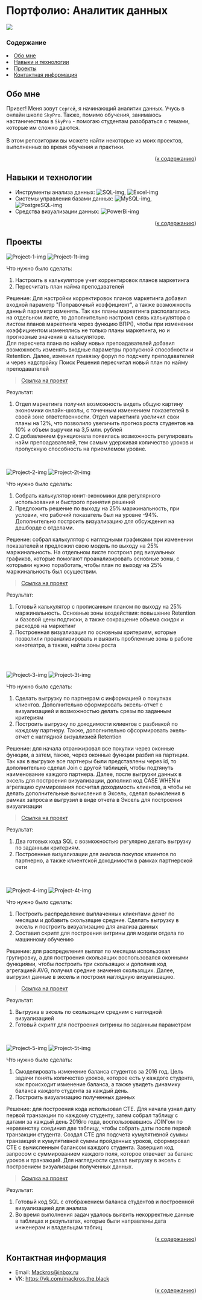 # Портфолио: Аналитик данных

![](https://mir-s3-cdn-cf.behance.net/project_modules/max_1200/699e4762225981.5a89af14d87a9.gif)

### Содержание

<li><a href="#обо-мне">Обо мне</a></li>
<li><a href="#навыки-и-технологии">Навыки и технологии</a></li>
<li><a href="#проекты">Проекты</a></li>
<li><a href="#контактная-информация">Контактная информация</a></li>

## Обо мне

Привет! Меня зовут ``Сергей``, я начинающий аналитик данных. Учусь в онлайн школе ``SkyPro``. Также, помимо обучения, занимаюсь настаничеством в ``SkyPro`` - помогаю студентам разобраться с темами, которые им сложно даются.
<br><br>В этом репозитории вы можете найти некоторые из моих проектов, выполненных во время обучения и практики.
<br>

<p align="right">(<a href="#содержание">к содержанию</a>)</p>

## Навыки и технологии
- Инструменты анализа данных: ![SQL-img],  ![Excel-img]
- Системы управления базами данных: ![MySQL-img], ![PostgreSQL-img]
- Средства визуализации данных: ![PowerBi-img]
 
<p align="right">(<a href="#содержание">к содержанию</a>)</p>

## Проекты
![Project-1-img] ![Project-1t-img]

<p>Что нужно было сделать:<p>
<ol>
  <li>Настроить в калькуляторе учет корректировок планов маркетинга</li>
  <li>Пересчитать план найма преподавателей</li>
</ol>

<p>Решение: Для настройки корректировок планов маркетинга добавил входной параметр "Поправочный коэффициент", а также возможность данный параметр изменять. Так как планы маркетинга располагались на отдельном листе, то дополнительно настроил связь калькулятора с листом планов маркетинга через функцию ВПР(), чтобы при изменении коэффициентом изменялись не только планы маркетинга, но и прогнозные значения в калькуляторе.
<br>
Для пересчета плана по найму новых препоадавателей добавил возможность изменять входные параметры пропускной способности и Retention. Далее, изменил привязку форул по подсчету преподавателей и через надстройку Поиск Решения пересчитал новый план по найму преподавателей<p>


> <a href="https://github.com/FailMamleev/portfolio-analyst/blob/main/Проект%201">Ссылка на проект</a>
 
<p>Результат:<p>
<ol>
  <li>Отдел маркетинга получил возможность видеть общую картину экономики онлайн-школы, с точечным изменением показетелей в своей зоне ответственности. Отдел маркетинга увеличил свои планы на 12%, что позволило увеличить прогноз роста студентов на 10% и объем выручки на 3,5 млн. рублей</li>
  <li>С добавлением функционала появилась возможность регулировать найм препоадавателей, тем самым удерживая количество уроков и пропускную способность на приемлемом уровне. </li>
</ol>
<br>

![Project-2-img] ![Project-2t-img]

<p>Что нужно было сделать:<p>
<ol>
  <li>Собрать калькулятор юнит-экономики для регулярного использования и быстрого принятия решений</li>
  <li>Предложить решение по выходу на 25% маржинальность, при условии, что рабочий показатель был на уровне -94%. Дополнительно построить визуализацию для обсуждения на дешборде с отделами.</li>
</ol>

<p>Решение: собрал калькулятор с наглядными графиками при изменении показателей и предложил свою модель по выходу на 25% маржинальность. На отдельном листе построил ряд визуальных графиков, которые помогают проанализировать основные зоны, с которыми нужно поработать, чтобы план по выходу на 25% маржинальность был осуществим.<p>

> <a href="https://github.com/FailMamleev/portfolio-analyst/blob/main/Проект%202">Ссылка на проект</a>

 
<p>Результат:<p>
<ol>
  <li>Готовый калькулятор с прописанным планом по выходу на 25% маржинальность. Основные зоны воздействия: повышение Retention и базовой цены подписки, а также сокращение объема скидок и расходов на маркетинг</li>
  <li>Построенная визуализация по основным критериям, которые позволили проанализировать и выявить проблемные зоны в работе кинотеатра, а также, найти зоны роста</li>
</ol>
<br>

<br>

![Project-3-img] ![Project-3t-img]

<p>Что нужно было сделать:<p>
<ol>
  <li>Сделать выгрузку по партнерам с информацией о покупках клиентов. Дополнительно сформировать эксель-отчет с визуализацией и возможностью делать срезы по заданным критериям</li>
  <li>Построить выгрузку по доходимости клиентов с разбивкой по каждому партнеру. Также, дополнительно сфсормировать экель-отчет с наглядной визуализией Retention</li>
</ol>

<p>Решение: для начала отранжировал все покупки через оконные функции, а затем, также, через оконные функции разбил на партиции. Так как в выгрузке все партнеры были представлены через id, то дополнительно сделал Join с другой таблицей, чтобы подтянуть наименование каждого партнера. Далее, после выгрузки данных в эксель для построения визуализации, дополнил код CASE WHEN и агрегацию суммирования посчитал доходимость клиентов, а чтобы не делать дополнительные вычисления в Эксель, сделал вычисления в рамках запроса и выгрузил в виде отчета в Эксель для построения визуализации<p>
 
> <a href="https://github.com/FailMamleev/portfolio-analyst/tree/main/Проект%203">Ссылка на проект</a>


  <p>Результат:<p>
<ol>
  <li>Два готовых кода SQL с возможностью регулярно делать выгрузку по заданным критериям.</li>
  <li>Построенные визуализации для анализа покупок клиентов по партнерно, а также клиентской доходимости в рамках партнерской сети</li>
</ol>

<br>

![Project-4-img] ![Project-4t-img]

<p>Что нужно было сделать:<p>
<ol>
  <li>Построить распределение выплаченных клиентами денег по месяцам и добавить скользящие средние. Сделать выгрузку в эксель и построить визуализацию для анализа данных</li>
  <li>Составил скрипт для построения витрины для модели отдела по машинному обучению</li>
</ol>
 
<p>Решение: для распределения выплат по месяцам использовал групировку, а для построения скользящих воспользовался оконными функциями, чтобы построить три скользящих и дополнив код агрегацией AVG, получил средние значения скользящих. Далее, выгрузил данные в эксель и построил наглядную визуализацию.<p>

> <a href="https://github.com/FailMamleev/portfolio-analyst/tree/main/Проект%204">Ссылка на проект</a>

 
 <p>Результат:<p>
<ol>
  <li>Выгрузка в эксель по скользящим средним с наглядной визуализацией</li>
  <li>Готовый скрипт для построения витрины по заданным параметрам</li>
</ol>
<br>

![Project-5-img] ![Project-5t-img]

<p>Что нужно было сделать:<p>
<ol>
  <li>Смоделировать изменение баланса студентов за 2016 год. Цель задачи понять количество уроков, которое есть у каждого студента, как происходит изменение баланса, а также увидеть динамику баланса каждого студента за каждый день. </li>
  <li>Построить визуализацию полученных данных</li>
</ol>

<p>Решение: для построения кода использовал CTE. Для начала узнал дату первой транзакции по каждому студенту, затем собрал таблицу с датами за каждый день 2016го года, воспользовавшись JOIN'ом по неравенству соединил две таблицу, чтобы собрать даты после первой транзакции студента. Создал CTE для подсчета кумулятивной суммы транзакций и кумулятивной суммы пройденных уроков, сформировал CTE с вычисленным балансом каждого студента. Завершил код запросом с суммированием каждого поля, которое отвечает за баланс уроков и транзакций. Для наглядности сделал выгрузку в эксель с построением визуализации полученных данных.<p>

> <a href="https://github.com/FailMamleev/portfolio-analyst/tree/main/Проект%205">Ссылка на проект</a>

 
 <p>Результат:<p>
<ol>
  <li>Готовый код SQL с отображением баланса студентов и построенной визуализацией для анализа</li>
  <li>Во время выполнения задач удалось выявить некорректные данные в таблицах и результатах, которые были направлены дата инженерам и владельцам таблиц</li>
</ol>

<p align="right">(<a href="#содержание">к содержанию</a>)</p>

## Контактная информация
- Email: Mackros@inbox.ru
- VK: https://vk.com/mackros.the.black
 
<p align="right">(<a href="#содержание">к содержанию</a>)</p>

<!-- MARKDOWN LINKS & IMAGES -->
<!-- https://www.markdownguide.org/basic-syntax/#reference-style-links -->
[SQL-img]: https://img.shields.io/badge/SQL-blue?style=for-the-badge&logo=amazondynamodb&logoColor=white
[Excel-img]: https://img.shields.io/badge/Excel-green?style=for-the-badge&logo=microsoftexcel&logoColor=white
[MySQL-img]: https://img.shields.io/badge/MySQL-4479A1?style=for-the-badge&logo=MySQL&logoColor=white
[PostgreSQL-img]: https://img.shields.io/badge/PostgreSQL-4169E1?style=for-the-badge&logo=PostgreSQL&logoColor=white
[PowerBi-img]: https://img.shields.io/badge/PowerBi-yellow?style=for-the-badge&logo=PowerBi&logoColor=white
[Project-1-img]: https://img.shields.io/badge/Проект-1-8A2BE2
[Project-1t-img]: https://img.shields.io/badge/Калькулятор_юнит_экономики-онлайн_школы-8A2BE2
[Project-2-img]: https://img.shields.io/badge/Проект-2-8A2BE2
[Project-2t-img]: https://img.shields.io/badge/Калькулятор_юнит_экономики-онлайн_кинотеатра-8A2BE2
[Project-3-img]: https://img.shields.io/badge/Проект-3-8A2BE2
[Project-3t-img]: https://img.shields.io/badge/Когортный_анализ_онлайн_кинотеатра-с_помощью_SQL-8A2BE2
[Project-4-img]: https://img.shields.io/badge/Проект-4-8A2BE2
[Project-4t-img]: https://img.shields.io/badge/Построение_витрины_для_модели_машинного_обучения-в_банке-8A2BE2
[Project-5-img]: https://img.shields.io/badge/Проект-5-8A2BE2
[Project-5t-img]: https://img.shields.io/badge/Моделирование_изменения-баланса_студентов-8A2BE2
